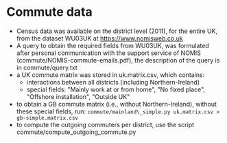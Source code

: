 # Commute data
* Census data was available on the district level (2011), for the entire UK, from the dataset WU03UK at https://www.nomisweb.co.uk
* A query to obtain the required fields from WU03UK, was formulated after personal communication with the support service of NOMIS (commute/NOMIS-commute-emails.pdf), the description of the query is in commute/query.txt
* a UK commute matrix was stored in uk.matrix.csv, which contains:
  - interactions between all districts (including Northern-Ireland)
  - special fields: "Mainly work at or from home", "No fixed place", "Offshore installation", "Outside UK"
* to obtain a GB commute matrix (i.e., without Northern-Ireland), without these special fields, run: `commute/mainland\_simple.py uk.matrix.csv > gb-simple.matrix.csv`
* to compute the outgoing commuters per district, use the script commute/compute_outgoing_commute.py
